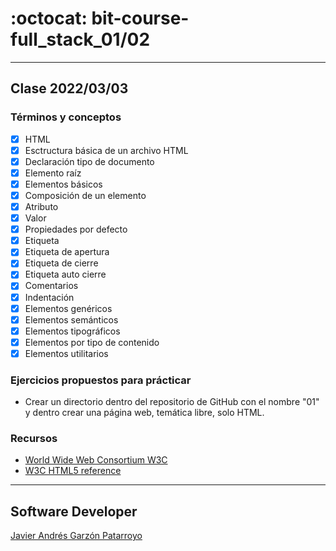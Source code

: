 # :octocat: bit-course-full_stack_01/02
- - -
## Clase 2022/03/03
### Términos y conceptos
* [x] HTML
* [x] Esctructura básica de un archivo HTML
* [x] Declaración tipo de documento
* [x] Elemento raíz
* [x] Elementos básicos
* [x] Composición de un elemento
* [x] Atributo
* [x] Valor
* [x] Propiedades por defecto
* [x] Etiqueta
* [x] Etiqueta de apertura
* [x] Etiqueta de cierre
* [x] Etiqueta auto cierre
* [x] Comentarios
* [x] Indentación
* [x] Elementos genéricos
* [x] Elementos semánticos
* [x] Elementos tipográficos
* [x] Elementos por tipo de contenido
* [x] Elementos utilitarios
### Ejercicios propuestos para prácticar
* Crear un directorio dentro del repositorio de GitHub con el nombre "01" 
y dentro crear una página web, temática libre, solo HTML.
### Recursos
* [World Wide Web Consortium W3C](https://www.w3.org/)
* [W3C HTML5 reference](https://dev.w3.org/html5/html-author/)
- - -
## Software Developer
[Javier Andrés Garzón Patarroyo](https://javierandresgp.com)
